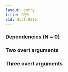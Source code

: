 ```yaml
---
layout: entry
title: འགྲས་
vid: Hill:0316
---
```

### Dependencies (N = 0)


### Two overt arguments


### Three overt arguments
